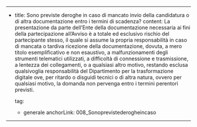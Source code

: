 ---
  - title: Sono previste deroghe in caso di mancato invio della candidatura o di altra documentazione entro i termini di scadenza?
    content: La presentazione da parte dell’Ente della documentazione necessaria ai fini della partecipazione all’Avviso è a totale ed esclusivo rischio del partecipante stesso, il quale si assume la propria responsabilità in caso di mancata o tardiva ricezione della documentazione, dovuta, a mero titolo esemplificativo e non esaustivo, a malfunzionamenti degli strumenti telematici utilizzati, a difficoltà di connessione e trasmissione, a lentezza dei collegamenti, o a qualsiasi altro motivo, restando esclusa qualsivoglia responsabilità del Dipartimento per la trasformazione digitale ove, per ritardo o disguidi tecnici o di altra natura, ovvero per qualsiasi motivo, la domanda non pervenga entro i termini perentori previsti.

    tag:
      - generale
    anchorLink: 008_Sonoprevistederogheincaso
---